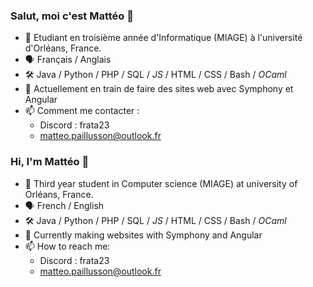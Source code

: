 ### Salut, moi c'est Mattéo 👋
- 📖 Etudiant en troisième année d'Informatique (MIAGE) à l'université d'Orléans, France.
- 🗣️ Français / Anglais
- 🛠️ Java / Python / PHP / SQL / *JS* / HTML / CSS / Bash / *OCaml*
- 🌱 Actuellement en train de faire des sites web avec Symphony et Angular
- 📫 Comment me contacter :
   - Discord : frata23
   - matteo.paillusson@outlook.fr

### Hi, I'm Mattéo 👋
- 📖 Third year student in Computer science (MIAGE) at university of Orléans, France.
- 🗣️ French / English
- 🛠️ Java / Python / PHP / SQL / *JS* / HTML / CSS / Bash / *OCaml*
- 🌱 Currently making websites with Symphony and Angular
- 📫 How to reach me:
   - Discord : frata23
   - matteo.paillusson@outlook.fr
